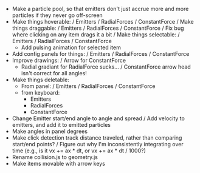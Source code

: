  - Make a particle pool, so that emitters don't just accrue more and more
   particles if they never go off-screen
 - Make things hoverable:
    / Emitters
    / RadialForces
    / ConstantForce
 / Make things draggable:
    / Emitters
    / RadialForces
    / ConstantForce
    / Fix bug where clicking on any item drags it a bit
 / Make things selectable:
    / Emitters
    / RadialForces
    / ConstantForce
    - Add pulsing animation for selected item
 - Add config panels for things:
    / Emitters
    / RadialForces
    / ConstantForce
 - Improve drawings:
    / Arrow for ConstantForce
    - Radial gradiant for RadialForce sucks...
    / ConstantForce arrow head isn't correct for all angles!
 - Make things deletable:
    - From panel:
        / Emitters
        / RadialForces
        / ConstantForce
    - from keyboard:
        - Emitters
        - RadialForces
        - ConstantForce
 - Change Emitter start/end angle to angle and spread
 / Add velocity to emitters, and add it to emitted particles
 - Make angles in panel degrees
 - Make click detection track distance traveled, rather than comparing
   start/end points?
 / Figure out why I'm inconsistently integrating over time (e.g.,  is it vx +=
   ax * dt, or vx += ax * dt / 1000?)
 - Rename collision.js to geometry.js
 - Make items movable with arrow keys
